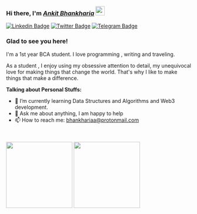 ### Hi there, I'm <a href="#">*Ankit Bhankharia*</a> <img src="https://media.giphy.com/media/hvRJCLFzcasrR4ia7z/giphy.gif" width="25px">
[![Linkedin Badge](https://img.shields.io/badge/-LinkedIn-0e76a8?style=flat-square&logo=Linkedin&logoColor=white)](https://linkedin.com/in/ankit-bhankharia)
[![Twitter Badge](https://img.shields.io/badge/-Twitter-00acee?style=flat-square&logo=Twitter&logoColor=white)](https://twitter.com/18plusguy)
[![Telegram Badge](https://img.shields.io/badge/-Telegram-0088cc?style=flat-square&logo=Telegram&logoColor=white)](https://t.me/firkey)
### Glad to see you here!

I'm a 1st year BCA student. I love programming , writing and traveling.

As a student , I enjoy using my obsessive attention to detail, my unequivocal love for making things that change the world. That's why I like to make things that make a difference.


<!-- ### Glad to see you here! &nbsp; ![](https://visitor-badge.glitch.me/badge?page_id=cupcake08.cupcake08) -->

**Talking about Personal Stuffs:**
- 🚀 I’m currently learning Data Structures and Algorithms and Web3 development.
- 💬 Ask me about anything, I am happy to help
- 📫 How to reach me: bhankhariaa@protonmail.com


</br>
<p>
  <img height="180em" src="https://github-readme-stats.vercel.app/api?username=cupcake08&show_icons=true&hide_border=true&&count_private=true&include_all_commits=true&&theme=tokyonight"/>
  <img height="180em" src="https://github-readme-stats.vercel.app/api/top-langs/?username=cupcake08&exclude_repo=KNN-Image-Classification&show_icons=true&hide_border=true&layout=compact&langs_count=8&&theme=tokyonight"/>
</p>

